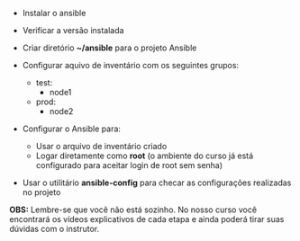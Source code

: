 - Instalar o ansible
- Verificar a versão instalada
- Criar diretório **~/ansible** para o projeto Ansible
- Configurar aquivo de inventário com os seguintes grupos:
    - test:
        - node1
    - prod:
        - node2

- Configurar o Ansible para:
    - Usar o arquivo de inventário criado
    - Logar diretamente como **root** 
    (o ambiente do curso já está configurado para aceitar login de root sem senha)
    
- Usar o utilitário **ansible-config** para checar as configurações realizadas no projeto

**OBS:** Lembre-se que você não está sozinho. No nosso curso você encontrará os vídeos explicativos de cada etapa e ainda poderá tirar suas dúvidas com o instrutor.
